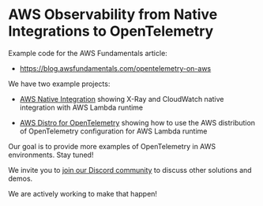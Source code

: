 # AWS Observability from Native Integrations to OpenTelemetry

Example code for the AWS Fundamentals article:

- https://blog.awsfundamentals.com/opentelemetry-on-aws

We have two example projects:

- [AWS Native Integration](./aws-native-integration/) showing X-Ray and CloudWatch native integration with AWS Lambda runtime

- [AWS Distro for OpenTelemetry](./aws-distro-for-opentelemetry/) showing how to use the AWS distribution of OpenTelemetry configuration for AWS Lambda runtime

Our goal is to provide more examples of OpenTelemetry in AWS environments. Stay tuned!

We invite you to [join our Discord community](https://link.awsfundamentals.com/1HMSp4E) to discuss other solutions and demos. 

We are actively working to make that happen!
